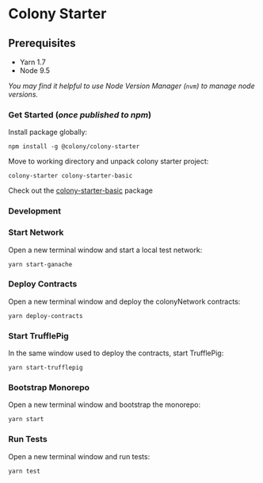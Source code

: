# Colony Starter

## Prerequisites

- Yarn 1.7
- Node 9.5

_You may find it helpful to use Node Version Manager (`nvm`) to manage node versions._

### Get Started (_once published to npm_)

Install package globally:

```
npm install -g @colony/colony-starter
```

Move to working directory and unpack colony starter project:

```
colony-starter colony-starter-basic
```

Check out the [colony-starter-basic](/packages/colony-starter-basic) package

### Development

### Start Network

Open a new terminal window and start a local test network:

```
yarn start-ganache
```

### Deploy Contracts

Open a new terminal window and deploy the colonyNetwork contracts:

```
yarn deploy-contracts
```

### Start TrufflePig

In the same window used to deploy the contracts, start TrufflePig:

```
yarn start-trufflepig
```

### Bootstrap Monorepo

Open a new terminal window and bootstrap the monorepo:

```
yarn start
```

### Run Tests

Open a new terminal window and run tests:

```
yarn test
```
